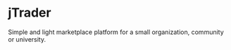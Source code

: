 jTrader
=======

Simple and light marketplace platform for a small organization, community or university.
